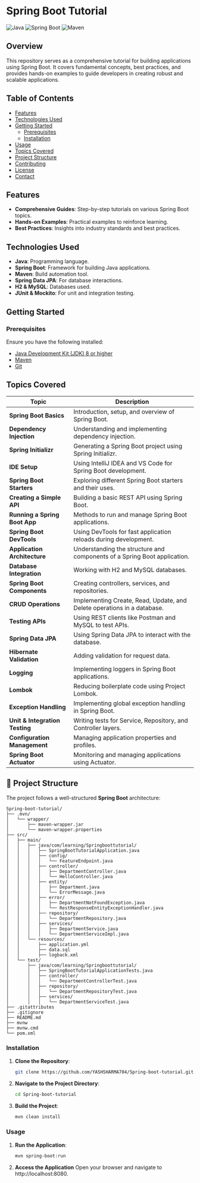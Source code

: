 # Spring Boot Tutorial

![Java](https://img.shields.io/badge/Java-ED8B00?style=for-the-badge&logo=java&logoColor=white)
![Spring Boot](https://img.shields.io/badge/Spring%20Boot-6DB33F?style=for-the-badge&logo=spring-boot&logoColor=white)
![Maven](https://img.shields.io/badge/Maven-C71A36?style=for-the-badge&logo=apache-maven&logoColor=white)

## Overview

This repository serves as a comprehensive tutorial for building applications using Spring Boot. It covers fundamental concepts, best practices, and provides hands-on examples to guide developers in creating robust and scalable applications.

## Table of Contents

- [Features](#features)
- [Technologies Used](#technologies-used)
- [Getting Started](#getting-started)
  - [Prerequisites](#prerequisites)
  - [Installation](#installation)
- [Usage](#usage)
- [Topics Covered](#topics-covered)
- [Project Structure](#project-structure)
- [Contributing](#contributing)
- [License](#license)
- [Contact](#contact)

## Features

- **Comprehensive Guides**: Step-by-step tutorials on various Spring Boot topics.
- **Hands-on Examples**: Practical examples to reinforce learning.
- **Best Practices**: Insights into industry standards and best practices.

## Technologies Used

- **Java**: Programming language.
- **Spring Boot**: Framework for building Java applications.
- **Maven**: Build automation tool.
- **Spring Data JPA**: For database interactions.
- **H2 & MySQL**: Databases used.
- **JUnit & Mockito**: For unit and integration testing.

## Getting Started

### Prerequisites

Ensure you have the following installed:

- [Java Development Kit (JDK) 8 or higher](https://www.oracle.com/java/technologies/javase-jdk11-downloads.html)
- [Maven](https://maven.apache.org/install.html)
- [Git](https://git-scm.com/)


## Topics Covered


| **Topic**                      | **Description** |
|--------------------------------|------------------------------------------------------|
| **Spring Boot Basics**         | Introduction, setup, and overview of Spring Boot. |
| **Dependency Injection**       | Understanding and implementing dependency injection. |
| **Spring Initializr**          | Generating a Spring Boot project using Spring Initializr. |
| **IDE Setup**                  | Using IntelliJ IDEA and VS Code for Spring Boot development. |
| **Spring Boot Starters**       | Exploring different Spring Boot starters and their uses. |
| **Creating a Simple API**      | Building a basic REST API using Spring Boot. |
| **Running a Spring Boot App**  | Methods to run and manage Spring Boot applications. |
| **Spring Boot DevTools**       | Using DevTools for fast application reloads during development. |
| **Application Architecture**   | Understanding the structure and components of a Spring Boot application. |
| **Database Integration**       | Working with H2 and MySQL databases. |
| **Spring Boot Components**     | Creating controllers, services, and repositories. |
| **CRUD Operations**            | Implementing Create, Read, Update, and Delete operations in a database. |
| **Testing APIs**               | Using REST clients like Postman and MySQL to test APIs. |
| **Spring Data JPA**            | Using Spring Data JPA to interact with the database. |
| **Hibernate Validation**       | Adding validation for request data. |
| **Logging**                    | Implementing loggers in Spring Boot applications. |
| **Lombok**                     | Reducing boilerplate code using Project Lombok. |
| **Exception Handling**         | Implementing global exception handling in Spring Boot. |
| **Unit & Integration Testing** | Writing tests for Service, Repository, and Controller layers. |
| **Configuration Management**   | Managing application properties and profiles. |
| **Spring Boot Actuator**       | Monitoring and managing applications using Actuator. |



## 📂 Project Structure

The project follows a well-structured **Spring Boot** architecture:

```plaintext
Spring-boot-tutorial/
├── .mvn/
│   └── wrapper/
│       ├── maven-wrapper.jar
│       └── maven-wrapper.properties
├── src/
│   ├── main/
│   │   ├── java/com/learning/Springboottutorial/
│   │   │   ├── SpringBootTutorialApplication.java
│   │   │   ├── config/
│   │   │   │   └── FeatureEndpoint.java
│   │   │   ├── controller/
│   │   │   │   ├── DepartmentController.java
│   │   │   │   └── HelloController.java
│   │   │   ├── entity/
│   │   │   │   ├── Department.java
│   │   │   │   └── ErrorMessage.java
│   │   │   ├── error/
│   │   │   │   ├── DepartmentNotFoundException.java
│   │   │   │   └── RestResponseEntityExceptionHandler.java
│   │   │   ├── repository/
│   │   │   │   └── DepartmentRepository.java
│   │   │   ├── services/
│   │   │   │   ├── DepartmentService.java
│   │   │   │   └── DepartmentServiceImpl.java
│   │   └── resources/
│   │       ├── application.yml
│   │       ├── data.sql
│   │       ├── logback.xml
│   └── test/
│       ├── java/com/learning/Springboottutorial/
│       │   ├── SpringBootTutorialApplicationTests.java
│       │   ├── controller/
│       │   │   └── DepartmentControllerTest.java
│       │   ├── repository/
│       │   │   └── DepartmentRepositoryTest.java
│       │   ├── services/
│       │   │   └── DepartmentServiceTest.java
├── .gitattributes
├── .gitignore
├── README.md
├── mvnw
├── mvnw.cmd
└── pom.xml

```

### Installation

1. **Clone the Repository**:

   ```bash
   git clone https://github.com/YASHSHARMA704/Spring-boot-tutorial.git

2. **Navigate to the Project Directory**:

    ```bash
    cd Spring-boot-tutorial

3. **Build the Project**:

   ```bash
   mvn clean install

### Usage

1. **Run the Application**:
   ```bash
   mvn spring-boot:run

2. **Access the Application**
   Open your browser and navigate to http://localhost:8080.

